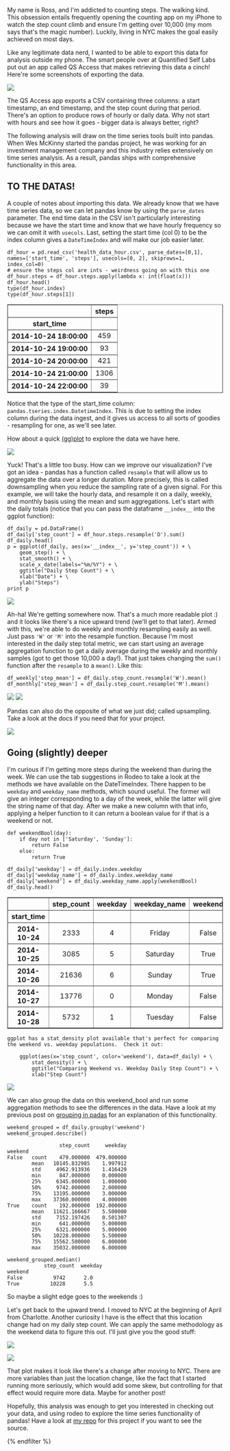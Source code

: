My name is Ross, and I'm addicted to counting steps. The walking kind. This obsession entails frequently opening the counting app on my iPhone to watch the step count climb and ensure I'm getting over 10,000 (my mom says that's the magic number). Luckily, living in NYC makes the goal easily achieved on most days.

Like any legitimate data nerd, I wanted to be able to export this data for analysis outside my phone. The smart people over at Quantified Self Labs put out an app called QS Access that makes retrieving this data a cinch! Here're some screenshots of exporting the data.

![](https://github.com/rkipp1210/data-projects/blob/master/phone-data/steps-app-screenshot.png)

The QS Access app exports a CSV containing three columns: a start timestamp, an end timestamp, and the step count during that period. There's an option to produce rows of hourly or daily data. Why not start with hours and see how it goes - bigger data is always better, right?

The following analysis will draw on the time series tools built into pandas. When Wes McKinny started the pandas project, he was working for an investment management company and this industry relies extensively on time series analysis. As a result, pandas ships with comprehensive functionality in this area.

## TO THE DATAS!

A couple of notes about importing this data. We already know that we have time series data, so we can let pandas know by using the `parse_dates` parameter. The end time data in the CSV isn't particularly interesting because we have the start time and know that we have hourly frequency so we can omit it with `usecols`. Last, setting the start time (col 0) to be the index column gives a `DateTimeIndex` and will make our job easier later.

```
df_hour = pd.read_csv('health_data_hour.csv', parse_dates=[0,1], names=['start_time', 'steps'], usecols=[0, 2], skiprows=1, index_col=0)
# ensure the steps col are ints - weirdness going on with this one
df_hour.steps = df_hour.steps.apply(lambda x: int(float(x)))
df_hour.head()
type(df_hour.index)
type(df_hour.steps[1])
```

<table border="1" class="dataframe" style="width:auto;text-align:center">
  <thead>
    <tr style="text-align: right;">
      <th></th>
      <th>steps</th>
    </tr>
    <tr>
      <th>start_time</th>
      <th></th>
    </tr>
  </thead>
  <tbody>
    <tr>
      <th>2014-10-24 18:00:00</th>
      <td>459</td>
    </tr>
    <tr>
      <th>2014-10-24 19:00:00</th>
      <td>93</td>
    </tr>
    <tr>
      <th>2014-10-24 20:00:00</th>
      <td>421</td>
    </tr>
    <tr>
      <th>2014-10-24 21:00:00</th>
      <td>1306</td>
    </tr>
    <tr>
      <th>2014-10-24 22:00:00</th>
      <td>39</td>
    </tr>
  </tbody>
</table>

Notice that the type of the start_time column: `pandas.tseries.index.DatetimeIndex`. This is due to setting the index column during the data ingest, and it gives us access to all sorts of goodies - resampling for one, as we'll see later.

How about a quick [(gg)plot](http://github.com/yhat/ggplot) to explore the data we have here.

![](https://github.com/rkipp1210/data-projects/blob/master/phone-data/hourly_step_plot.png)

Yuck! That's a little too busy. How can we improve our visualization? I've got an idea - pandas has a function called `resample` that will allow us to aggregate the data over a longer duration. More precisely, this is called downsampling when you reduce the sampling rate of a given signal. For this example, we will take the hourly data, and resample it on a daily, weekly, and monthly basis using the mean and sum aggregations.  Let's start with the daily totals (notice that you can pass the dataframe `__index__` into the ggplot function):

```
df_daily = pd.DataFrame()
df_daily['step_count'] = df_hour.steps.resample('D').sum()
df_daily.head()
p = ggplot(df_daily, aes(x='__index__', y='step_count')) + \
    geom_step() + \
    stat_smooth() + \
    scale_x_date(labels="%m/%Y") + \
    ggtitle("Daily Step Count") + \
    xlab("Date") + \
    ylab("Steps")
print p
```

![](https://github.com/rkipp1210/data-projects/blob/master/phone-data/daily_step_plot.png)

Ah-ha! We're getting somewhere now.  That's a much more readable plot :) and it looks like there's a nice upward trend (we'll get to that later). Armed with this, we're able to do weekly and monthly resampling easily as well. Just pass `'W'` or `'M'` into the resample function. Because I'm most interested in the daily step total metric, we can start using an average aggregation function to get a daily average during the weekly and monthly samples (got to get those 10,000 a day!). That just takes changing the `sum()` function after the `resample` to a `mean()`. Like this:

```
df_weekly['step_mean'] = df_daily.step_count.resample('W').mean()
df_monthly['step_mean'] = df_daily.step_count.resample('M').mean()
```

![](https://github.com/rkipp1210/data-projects/blob/master/phone-data/weekly_step_mean_plot.png)
![](https://github.com/rkipp1210/data-projects/blob/master/phone-data/monthly_step_mean_plot.png)

Pandas can also do the opposite of what we just did; called upsampling. Take a look at the docs if you need that for your project.

![](https://github.com/rkipp1210/data-projects/blob/master/phone-data/go-deeper.jpg)

## Going (slightly) deeper

I'm curious if I'm getting more steps during the weekend than during the week. We can use the tab suggestions in Rodeo to take a look at the methods we have available on the DateTimeIndex.  There happen to be `weekday` and `weekday_name` methods, which sound useful. The former will give an integer corresponding to a day of the week, while the latter will give the string name of that day. After we make a new column with that info, applying a helper function to it can return a boolean value for if that is a weekend or not.

```
def weekendBool(day):
    if day not in ['Saturday', 'Sunday']:
        return False
    else:
        return True

df_daily['weekday'] = df_daily.index.weekday
df_daily['weekday_name'] = df_daily.index.weekday_name
df_daily['weekend'] = df_daily.weekday_name.apply(weekendBool)
df_daily.head()
```

<table border="1" class="dataframe" style="width:auto;text-align:center">
  <thead>
    <tr style="text-align: right;">
      <th></th>
      <th>step_count</th>
      <th>weekday</th>
      <th>weekday_name</th>
      <th>weekend</th>
    </tr>
    <tr>
      <th>start_time</th>
      <th></th>
      <th></th>
      <th></th>
      <th></th>
    </tr>
  </thead>
  <tbody>
    <tr>
      <th>2014-10-24</th>
      <td>2333</td>
      <td>4</td>
      <td>Friday</td>
      <td>False</td>
    </tr>
    <tr>
      <th>2014-10-25</th>
      <td>3085</td>
      <td>5</td>
      <td>Saturday</td>
      <td>True</td>
    </tr>
    <tr>
      <th>2014-10-26</th>
      <td>21636</td>
      <td>6</td>
      <td>Sunday</td>
      <td>True</td>
    </tr>
    <tr>
      <th>2014-10-27</th>
      <td>13776</td>
      <td>0</td>
      <td>Monday</td>
      <td>False</td>
    </tr>
    <tr>
      <th>2014-10-28</th>
      <td>5732</td>
      <td>1</td>
      <td>Tuesday</td>
      <td>False</td>
    </tr>
  </tbody>
</table>

```
ggplot has a stat_density plot available that's perfect for comparing the weekend vs. weekday populations.  Check it out:

    ggplot(aes(x='step_count', color='weekend'), data=df_daily) + \
        stat_density() + \
        ggtitle("Comparing Weekend vs. Weekday Daily Step Count") + \
        xlab("Step Count")
```

![](https://github.com/rkipp1210/data-projects/blob/master/phone-data/weekend_density_plot.png)

We can also group the data on this weekend_bool and run some aggregation methods to see the differences in the data.  Have a look at my previous post on [grouping in padas](http://blog.yhat.com/posts/grouping-pandas.html) for an explanation of this functionality.

```
weekend_grouped = df_daily.groupby('weekend')
weekend_grouped.describe()

                 step_count     weekday
weekend
False   count    479.000000  479.000000
        mean   10145.832985    1.997912
        std     4962.913936    1.416429
        min      847.000000    0.000000
        25%     6345.000000    1.000000
        50%     9742.000000    2.000000
        75%    13195.000000    3.000000
        max    37360.000000    4.000000
True    count    192.000000  192.000000
        mean   11621.166667    5.500000
        std     7152.197426    0.501307
        min      641.000000    5.000000
        25%     6321.000000    5.000000
        50%    10228.000000    5.500000
        75%    15562.500000    6.000000
        max    35032.000000    6.000000

weekend_grouped.median()
            step_count  weekday
weekend
False          9742      2.0
True          10228      5.5
```

So maybe a slight edge goes to the weekends :)

Let's get back to the upward trend.  I moved to NYC at the beginning of April from Charlotte.  Another curiosity I have is the effect that this location change had on my daily step count. We can apply the same methodology as the weekend data to figure this out. I'll just give you the good stuff:

![](https://github.com/rkipp1210/data-projects/blob/master/phone-data/monthly_step_mean_plot_with_NYC_line.png)

![](https://github.com/rkipp1210/data-projects/blob/master/phone-data/nyc_step_compare_plot.png)

That plot makes it look like there's a change after moving to NYC. There are more variables than just the location change, like the fact that I started running more seriously, which would add some skew, but controlling for that effect would require more data.  Maybe for another post!

 Hopefully, this analysis was enough to get you interested in checking out your data, and using rodeo to explore the time series functionality of pandas! Have a look at [my repo](https://github.com/rkipp1210/data-projects) for this project if you want to see the source.

{% endfilter %}
